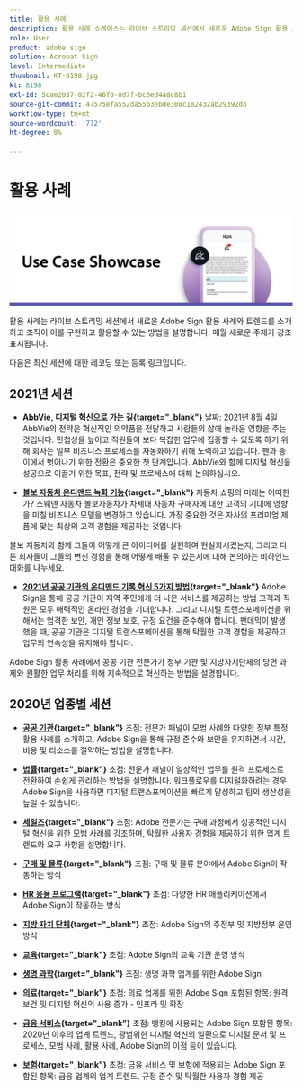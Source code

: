 ```yaml
---
title: 활용 사례
description: 활용 사례 쇼케이스는 라이브 스트리밍 세션에서 새로운 Adobe Sign 활용 사례, 트렌드를 소개하고 조직이 이를 구현하고 활용할 수 있는 방법을 설명합니다
role: User
product: adobe sign
solution: Acrobat Sign
level: Intermediate
thumbnail: KT-8198.jpg
kt: 8198
exl-id: 5cae2037-02f2-46f0-8d7f-bc5ed4a8c8b1
source-git-commit: 47575efa552da55b3ebde308c182432ab29392db
workflow-type: tm+mt
source-wordcount: '772'
ht-degree: 0%

---
```


# 활용 사례

![사용 사례 배너](../assets/UCSC_Rebrand.png)

활용 사례는 라이브 스트리밍 세션에서 새로운 Adobe Sign 활용 사례와 트렌드를 소개하고 조직이 이를 구현하고 활용할 수 있는 방법을 설명합니다. 매월 새로운 주제가 강조 표시됩니다.

다음은 최신 세션에 대한 레코딩 또는 등록 링크입니다.

## 2021년 세션

* **[AbbVie, 디지털 혁신으로 가는 길](https://use-case-showcase-with-abbvie.joinus.adobeevents.com/){target=&quot;_blank&quot;}**
날짜: 2021년 8월 4일 AbbVie의 전략은 혁신적인 의약품을 전달하고 사람들의 삶에 놀라운 영향을 주는 것입니다. 민첩성을 높이고 직원들이 보다 복잡한 업무에 집중할 수 있도록 하기 위해 회사는 일부 비즈니스 프로세스를 자동화하기 위해 노력하고 있습니다. 펜과 종이에서 벗어나기 위한 전환은 중요한 첫 단계입니다. AbbVie와 함께 디지털 혁신을 성공으로 이끌기 위한 목표, 전략 및 프로세스에 대해 논의하십시오.

* **[볼보 자동차 온디맨드 녹화 기능](https://gateway.on24.com/wcc/eh/2172296/lp/2963219/adobe-sign-use-case-showcase%3A-featuring-volvo-cars/){target=&quot;_blank&quot;}**
자동차 쇼핑의 미래는 어떠한가? 스웨덴 자동차 볼보자동차가 차세대 자동차 구매자에 대한 고객의 기대에 영향을 미칠 비즈니스 모델을 변경하고 있습니다. 가장 중요한 것은 자사의 프리미엄 제품에 맞는 최상의 고객 경험을 제공하는 것입니다.

볼보 자동차와 함께 그들이 어떻게 큰 아이디어를 실현하여 현실화시켰는지, 그리고 다른 회사들이 그들의 변신 경험을 통해 어떻게 배울 수 있는지에 대해 논의하는 비하인드 대화를 나누세요.

* **[2021년 공공 기관의 온디맨드 기록 혁신 5가지 방법](https://gateway.on24.com/wcc/eh/2172296/lp/2790280/5-ways-government-agencies-will-transform-in-2021-/){target=&quot;_blank&quot;}**
Adobe Sign을 통해 공공 기관이 지역 주민에게 더 나은 서비스를 제공하는 방법 고객과 직원은 모두 매력적인 온라인 경험을 기대합니다. 그리고 디지털 트랜스포메이션을 위해서는 엄격한 보안, 개인 정보 보호, 규정 요건을 준수해야 합니다. 팬데믹이 발생했을 때, 공공 기관은 디지털 트랜스포메이션을 통해 탁월한 고객 경험을 제공하고 업무의 연속성을 유지해야 합니다.

Adobe Sign 활용 사례에서 공공 기관 전문가가 정부 기관 및 지방자치단체의 당면 과제와 원활한 업무 처리를 위해 지속적으로 혁신하는 방법을 설명합니다.

## 2020년 업종별 세션

* **[공공 기관](https://event.on24.com/wcc/r/2790280/7FFF27458A6834FDF8C73C5149637590?partnerref=EXL){target=&quot;_blank&quot;}**
초점: 전문가 패널이 모범 사례와 다양한 정부 특정 활용 사례를 소개하고, Adobe Sign을 통해 규정 준수와 보안을 유지하면서 시간, 비용 및 리소스를 절약하는 방법을 설명합니다.

* **[법률](https://event.on24.com/wcc/r/2634329/292CA0B317E56600A114508CC55376BF?partnerref=EXL){target=&quot;_blank&quot;}**
초점: 전문가 패널이 일상적인 업무를 원격 프로세스로 전환하여 손쉽게 관리하는 방법을 설명합니다. 워크플로우를 디지털화하려는 경우 Adobe Sign을 사용하면 디지털 트랜스포메이션을 빠르게 달성하고 팀의 생산성을 높일 수 있습니다.

* **[세일즈](https://acrobat.adobe.com/us/en/business/webinars/adobe-sign-use-case-showcase-sales.html){target=&quot;_blank&quot;}**
초점: Adobe 전문가는 구매 과정에서 성공적인 디지털 혁신을 위한 모범 사례를 강조하며, 탁월한 사용자 경험을 제공하기 위한 업계 트렌드와 요구 사항을 설명합니다.

* **[구매 및 물류](https://event.on24.com/wcc/r/2514418/278FB6F16C198E2B866CF487AF9514F6){target=&quot;_blank&quot;}**
초점: 구매 및 물류 분야에서 Adobe Sign이 작동하는 방식

* **[HR 응용 프로그램](https://event.on24.com/wcc/r/2351937/D9E34A102F309DFCAF0D07D5192BD66D){target=&quot;_blank&quot;}**
초점: 다양한 HR 애플리케이션에서 Adobe Sign이 작동하는 방식

* **[지방 자치 단체](https://event.on24.com/wcc/r/2351937/D9E34A102F309DFCAF0D07D5192BD66D){target=&quot;_blank&quot;}**
초점: Adobe Sign의 주정부 및 지방정부 운영 방식

* **[교육](https://event.on24.com/wcc/r/2241711/762243D5EE65DAC44D3AE7BCCD3388A7){target=&quot;_blank&quot;}**
초점: Adobe Sign의 교육 기관 운영 방식

* **[생명 과학](https://event.on24.com/wcc/r/2204781/2C266134D08DDE48E17C77746F192AA6){target=&quot;_blank&quot;}**
초점: 생명 과학 업계를 위한 Adobe Sign

* **[의료](https://event.on24.com/wcc/r/2202626/1D60C42BD396AE273CB09CF53F1051BE){target=&quot;_blank&quot;}**
초점: 의료 업계를 위한 Adobe Sign 포함된 항목: 원격 보건 및 디지털 혁신의 사용 증가 - 인프라 및 확장

* **[금융 서비스](https://event.on24.com/wcc/r/2177152/40A4315A5D32F21AFB5EB03E25C15992){target=&quot;_blank&quot;}**
초점: 뱅킹에 사용되는 Adobe Sign 포함된 항목: 2020년 이후의 업계 트렌드, 광범위한 디지털 혁신의 일환으로 디지털 문서 및 프로세스, 모범 사례, 활용 사례, Adobe Sign의 이점 등이 있습니다.

* **[보험](https://event.on24.com/wcc/r/2162717/1449ED610AD3B545004079728D9AE0F6){target=&quot;_blank&quot;}**
초점: 금융 서비스 및 보험에 적용되는 Adobe Sign 포함된 항목: 금융 업계의 업계 트렌드, 규정 준수 및 탁월한 사용자 경험 제공
